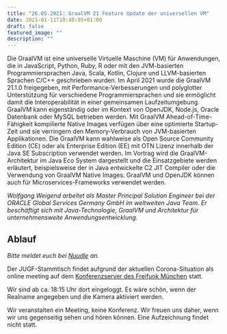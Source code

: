 ```yaml
---
title: "26.05.2021: GraalVM 21 Feature Update der universellen VM"
date: 2021-01-11T10:40:55+01:00
draft: false
featured_image: ""
description: ""
---
```


Die GraalVM ist eine universelle Virtuelle Maschine (VM) für Anwendungen, die in JavaScript, Python, Ruby, R oder mit den JVM-basierten Programmiersprachen Java, Scala, Kotlin, Clojure und LLVM-basierten Sprachen C/C++ geschrieben wurden. Im April 2021 wurde die GraalVM 21.1.0 freigegeben, mit Performance-Verbesserungen und polyglotter Unterstützung für verschiedene Programmiersprachen und sie ermöglicht damit die Interoperabilität in einer gemeinsamen Laufzeitumgebung. GraalVM kann eigenständig oder im Kontext von OpenJDK, Node.js, Oracle Datenbank oder MySQL betrieben werden. Mit GraalVM Ahead-of-Time-Fähigkeit kompilierte Native Images verfügen über eine optimierte Startup-Zeit und sie verringern den Memory-Verbrauch von JVM-basierten Applikationen. Die GraalVM kann wahlweise als Open Source Community Edition (CE) oder als Enterprise Edition (EE) mit OTN Lizenz innerhalb der Java SE Subscription verwendet werden. Im Vortrag wird die GraalVM-Architektur im Java Eco System dargestellt und die Einsatzgebiete werden erläutert, beispielsweise der in Java entwickelte C2 JIT Compiler oder die Verwendung von GraalVM Native Images. GraalVM und OpenJDK können auch für Microservices-Frameworks verwendet werden.

_Wolfgang Weigend arbeitet als Master Principal Solution Engineer bei der ORACLE Global Services Germany GmbH im weltweiten Java Team. Er beschäftigt sich mit Java-Technologie, GraalVM und Architektur für unternehmensweite Anwendungsentwicklung._

## Ablauf 

_Bitte meldet euch bei [Nuudle]() an._

Der JUGF-Stammtisch findet aufgrund der aktuellen Corona-Situation als online meeting auf dem [Konferenzserver des Freifunk München](https://meet.ffmuc.net/jugfmeeting) statt.

Wir sind ab ca. 18:15 Uhr dort eingeloggt. Es wäre schön, wenn der Realname angegeben und die Kamera aktiviert werden.

Wir veranstalten ein Meeting, keine Konferenz. Wir freuen uns daher, wenn wir uns gegenseitig sehen und hören können.
Eine Aufzeichnung findet nicht statt.